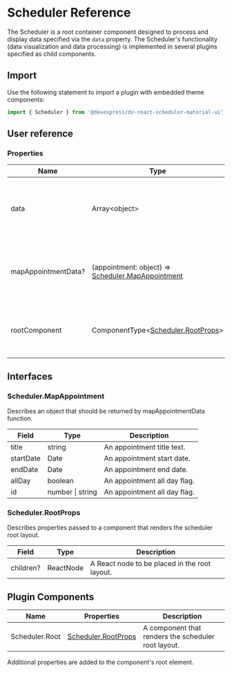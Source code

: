 # Scheduler Reference

The Scheduler is a root container component designed to process and display data specified via the `data` property. The Scheduler's functionality (data visualization and data processing) is implemented in several plugins specified as child components.

## Import

Use the following statement to import a plugin with embedded theme components:

```js
import { Scheduler } from '@devexpress/dx-react-scheduler-material-ui';
```

## User reference

### Properties

Name | Type | Default | Description
-----|------|---------|------------
data | Array&lt;object&gt; | | An array containing custom data. A user defines the access to this data.
mapAppointmentData? | (appointment: object) => [Scheduler.MapAppointment](#schedulerrootprops) | | Specifies the map function used to get an appointment fields.
rootComponent | ComponentType&lt;[Scheduler.RootProps](#schedulerrootprops)&gt; | | A component that renders the scheduler root layout.

## Interfaces

### Scheduler.MapAppointment

Describes an object that should be returned by mapAppointmentData function.

Field | Type | Description
------|------|------------
title | string | An appointment title text.
startDate | Date | An appointment start date.
endDate | Date | An appointment end date.
allDay | boolean | An appointment all day flag.
id | number &#124; string | An appointment all day flag.

### Scheduler.RootProps

Describes properties passed to a component that renders the scheduler root layout.

Field | Type | Description
------|------|------------
children? | ReactNode | A React node to be placed in the root layout.

## Plugin Components

Name | Properties | Description
-----|------------|------------
Scheduler.Root | [Scheduler.RootProps](#schedulerrootprops) | A component that renders the scheduler root layout.

Additional properties are added to the component's root element.
